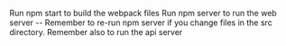 Run npm start to build the webpack files
Run npm server to run the web server
  -- Remember to re-run npm server if you change files in the src directory.
Remember also to run the api server 